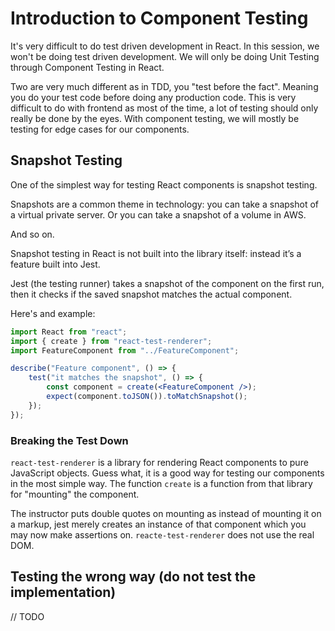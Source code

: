 # Introduction to Component Testing

It's very difficult to do test driven development in React. In this session, we won't be doing test driven development. We will only be doing Unit Testing through Component Testing in React.

Two are very much different as in TDD, you "test before the fact". Meaning you do your test code before doing any production code. This is very difficult to do with frontend as most of the time, a lot of testing should only really be done by the eyes. With component testing, we will mostly be testing for edge cases for our components.

## Snapshot Testing

One of the simplest way for testing React components is snapshot testing.

Snapshots are a common theme in technology: you can take a snapshot of a virtual private server. Or you can take a snapshot of a volume in AWS.

And so on.

Snapshot testing in React is not built into the library itself: instead it’s a feature built into Jest.

Jest (the testing runner) takes a snapshot of the component on the first run, then it checks if the saved snapshot matches the actual component.

Here's and example:

```jsx
import React from "react";
import { create } from "react-test-renderer";
import FeatureComponent from "../FeatureComponent";

describe("Feature component", () => {
    test("it matches the snapshot", () => {
        const component = create(<FeatureComponent />);
        expect(component.toJSON()).toMatchSnapshot();
    });
});
```

### Breaking the Test Down

`react-test-renderer` is a library for rendering React components to pure JavaScript objects. Guess what, it is a good way for testing our components in the most simple way. The function `create` is a function from that library for "mounting" the component.

The instructor puts double quotes on mounting as instead of mounting it on a markup, jest merely creates an instance of that component which you may now make assertions on. `reacte-test-renderer` does not use the real DOM.

## Testing the wrong way (do not test the implementation)

//  TODO

